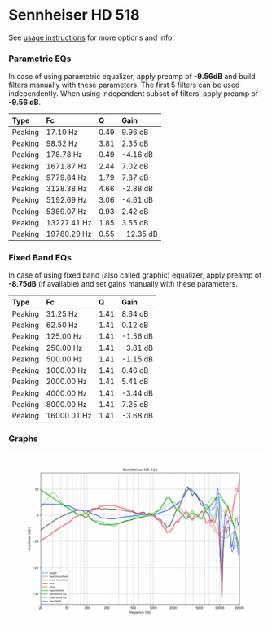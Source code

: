 # Sennheiser HD 518
See [usage instructions](https://github.com/jaakkopasanen/AutoEq#usage) for more options and info.

### Parametric EQs
In case of using parametric equalizer, apply preamp of **-9.56dB** and build filters manually
with these parameters. The first 5 filters can be used independently.
When using independent subset of filters, apply preamp of **-9.56 dB**.

| Type    | Fc          |    Q | Gain      |
|:--------|:------------|:-----|:----------|
| Peaking | 17.10 Hz    | 0.49 | 9.96 dB   |
| Peaking | 98.52 Hz    | 3.81 | 2.35 dB   |
| Peaking | 178.78 Hz   | 0.49 | -4.16 dB  |
| Peaking | 1671.87 Hz  | 2.44 | 7.02 dB   |
| Peaking | 9779.84 Hz  | 1.79 | 7.87 dB   |
| Peaking | 3128.38 Hz  | 4.66 | -2.88 dB  |
| Peaking | 5192.69 Hz  | 3.06 | -4.61 dB  |
| Peaking | 5389.07 Hz  | 0.93 | 2.42 dB   |
| Peaking | 13227.41 Hz | 1.85 | 3.55 dB   |
| Peaking | 19780.29 Hz | 0.55 | -12.35 dB |

### Fixed Band EQs
In case of using fixed band (also called graphic) equalizer, apply preamp of **-8.75dB**
(if available) and set gains manually with these parameters.

| Type    | Fc          |    Q | Gain     |
|:--------|:------------|:-----|:---------|
| Peaking | 31.25 Hz    | 1.41 | 8.64 dB  |
| Peaking | 62.50 Hz    | 1.41 | 0.12 dB  |
| Peaking | 125.00 Hz   | 1.41 | -1.56 dB |
| Peaking | 250.00 Hz   | 1.41 | -3.81 dB |
| Peaking | 500.00 Hz   | 1.41 | -1.15 dB |
| Peaking | 1000.00 Hz  | 1.41 | 0.46 dB  |
| Peaking | 2000.00 Hz  | 1.41 | 5.41 dB  |
| Peaking | 4000.00 Hz  | 1.41 | -3.44 dB |
| Peaking | 8000.00 Hz  | 1.41 | 7.25 dB  |
| Peaking | 16000.01 Hz | 1.41 | -3.68 dB |

### Graphs
![](./Sennheiser%20HD%20518.png)